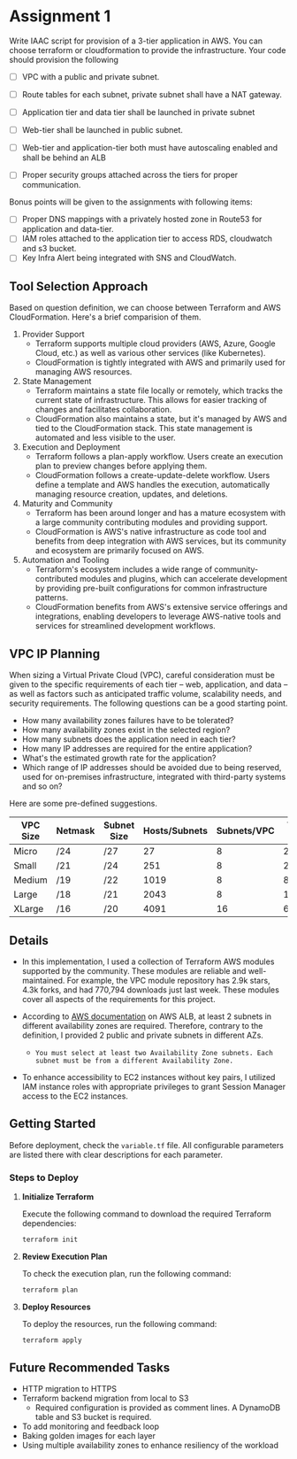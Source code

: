 # Assignment 1
Write IAAC script for provision of a 3-tier application in AWS.
You can choose terraform or cloudformation to provide the infrastructure.
Your code should provision the following
- [ ] VPC with a public and private subnet.
- [ ] Route tables for each subnet, private subnet shall have a NAT gateway.
- [ ] Application tier and data tier shall be launched in private subnet
- [ ] Web-tier shall be launched in public subnet.
- [ ] Web-tier and application-tier both must have autoscaling enabled and shall be behind an ALB
- [ ] Proper security groups attached across the tiers for proper communication.


Bonus points will be given to the assignments with following items:
- [ ] Proper DNS mappings with a privately hosted zone in Route53 for application and data-tier.
- [ ] IAM roles attached to the application tier to access RDS, cloudwatch and s3 bucket.
- [ ] Key Infra Alert being integrated with SNS and CloudWatch.

## Tool Selection Approach
Based on question definition, we can choose between Terraform and AWS CloudFormation. Here's a brief comparision of them.

1. Provider Support
   - Terraform supports multiple cloud providers (AWS, Azure, Google Cloud, etc.) as well as various other services (like Kubernetes).
   - CloudFormation is tightly integrated with AWS and primarily used for managing AWS resources.
2. State Management
   - Terraform maintains a state file locally or remotely, which tracks the current state of infrastructure. This allows for easier tracking of changes and facilitates collaboration.
   - CloudFormation also maintains a state, but it's managed by AWS and tied to the CloudFormation stack. This state management is automated and less visible to the user.  
3. Execution and Deployment
   - Terraform follows a plan-apply workflow. Users create an execution plan to preview changes before applying them.
   - CloudFormation follows a create-update-delete workflow. Users define a template and AWS handles the execution, automatically managing resource creation, updates, and deletions.
4. Maturity and Community
   - Terraform has been around longer and has a mature ecosystem with a large community contributing modules and providing support.
   - CloudFormation is AWS's native infrastructure as code tool and benefits from deep integration with AWS services, but its community and ecosystem are primarily focused on AWS.
5. Automation and Tooling
   - Terraform's ecosystem includes a wide range of community-contributed modules and plugins, which can accelerate development by providing pre-built configurations for common infrastructure patterns.
   - CloudFormation benefits from AWS's extensive service offerings and integrations, enabling developers to leverage AWS-native tools and services for streamlined development workflows.

## VPC IP Planning
When sizing a Virtual Private Cloud (VPC), careful consideration must be given to the specific requirements of each tier – web, application, and data – as well as factors such as anticipated traffic volume, scalability needs, and security requirements. The following questions can be a good starting point.
- How many availability zones failures have to be tolerated?
- How many availability zones exist in the selected region?
- How many subnets does the application need in each tier?
- How many IP addresses are required for the entire application?
- What's the estimated growth rate for the application?
- Which range of IP addresses should be avoided due to being reserved, used for on-premises infrastructure, integrated with third-party systems and so on?

Here are some pre-defined suggestions.

| VPC Size | Netmask | Subnet Size | Hosts/Subnets | Subnets/VPC | Total IPs |
|----------|---------|-------------|---------------|-------------|-----------|
| Micro    | /24     | /27         | 27            | 8           | 216       |
| Small    | /21     | /24         | 251           | 8           | 2008      |
| Medium   | /19     | /22         | 1019          | 8           | 8152      |
| Large    | /18     | /21         | 2043          | 8           | 16344     |
| XLarge   | /16     | /20         | 4091          | 16          | 65456     |

## Details
- In this implementation, I used a collection of Terraform AWS modules supported by the community. These modules are reliable and well-maintained. For example, the VPC module repository has 2.9k stars, 4.3k forks, and had 770,794 downloads just last week. These modules cover all aspects of the requirements for this project.
  
- According to [AWS documentation](https://docs.aws.amazon.com/elasticloadbalancing/latest/application/application-load-balancers.html) on AWS ALB, at least 2 subnets in different availability zones are required. Therefore, contrary to the definition, I provided 2 public and private subnets in different AZs.
  - ```You must select at least two Availability Zone subnets. Each subnet must be from a different Availability Zone.```

- To enhance accessibility to EC2 instances without key pairs, I utilized IAM instance roles with appropriate privileges to grant Session Manager access to the EC2 instances.
  
## Getting Started
Before deployment, check the `variable.tf` file. All configurable parameters are listed there with clear descriptions for each parameter.

### Steps to Deploy
1. **Initialize Terraform**

    Execute the following command to download the required Terraform dependencies:
    ```sh
    terraform init
    ```

2. **Review Execution Plan**

    To check the execution plan, run the following command:
    ```sh
    terraform plan
    ```

3. **Deploy Resources**

    To deploy the resources, run the following command:
    ```sh
    terraform apply
    ```


## Future Recommended Tasks
- HTTP migration to HTTPS
- Terraform backend migration from local to S3
  - Required configuration is provided as comment lines. A DynamoDB table and S3 bucket is required.
- To add monitoring and feedback loop
- Baking golden images for each layer
- Using multiple availability zones to enhance resiliency of the workload